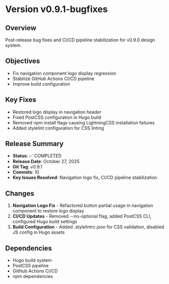 # Version v0.9.1-bugfixes

## Overview
Post-release bug fixes and CI/CD pipeline stabilization for v0.9.0 design system.

## Objectives
- Fix navigation component logo display regression
- Stabilize GitHub Actions CI/CD pipeline
- Improve build configuration

## Key Fixes
- Restored logo display in navigation header
- Fixed PostCSS configuration in Hugo build
- Removed npm install flags causing LightningCSS installation failures
- Added stylelint configuration for CSS linting

## Release Summary
- **Status**: ✅ COMPLETED
- **Release Date**: October 27, 2025
- **Git Tag**: v0.9.1
- **Commits**: 10
- **Key Issues Resolved**: Navigation logo fix, CI/CD pipeline stabilization

## Changes
1. **Navigation Logo Fix** - Refactored button partial usage in navigation component to restore logo display
2. **CI/CD Updates** - Removed --no-optional flag, added PostCSS CLI, configured Hugo build settings
3. **Build Configuration** - Added .stylelintrc.json for CSS validation, disabled JS config in Hugo assets

## Dependencies
- Hugo build system
- PostCSS pipeline
- GitHub Actions CI/CD
- npm dependencies
